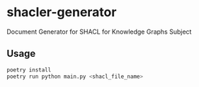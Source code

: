 # shacler-generator
Document Generator for SHACL for Knowledge Graphs Subject

## Usage
```bash
poetry install
poetry run python main.py <shacl_file_name>
```
